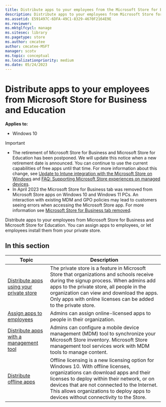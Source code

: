 ```yaml
---
title: Distribute apps to your employees from the Microsoft Store for Business and Education (Windows 10)
description: Distribute apps to your employees from Microsoft Store for Business or Microsoft Store for Education. You can assign apps to employees,or let employees install them from your private store.
ms.assetid: E591497C-6DFA-49C1-8329-4670F2164E9E
ms.reviewer: 
ms.mktglfcycl: manage
ms.sitesec: library
ms.pagetype: store
ms.author: cmcatee
author: cmcatee-MSFT
manager: scotv
ms.topic: conceptual
ms.localizationpriority: medium
ms.date: 05/24/2023
---
```


# Distribute apps to your employees from Microsoft Store for Business and Education

**Applies to:**

- Windows 10

> [!IMPORTANT]
>
> - The retirement of Microsoft Store for Business and Microsoft Store for Education has been postponed. We will update this notice when a new retirement date is announced. You can continue to use the current capabilities of free apps until that time. For more information about this change, see [Update to Intune integration with the Microsoft Store on Windows](https://techcommunity.microsoft.com/t5/windows-it-pro-blog/update-to-endpoint-manager-integration-with-the-microsoft-store/ba-p/3585077) and [FAQ: Supporting Microsoft Store experiences on managed devices](https://techcommunity.microsoft.com/t5/windows-management/faq-supporting-microsoft-store-experiences-on-managed-devices/m-p/3585286).
> - In April 2023 the Microsoft Store for Business tab was removed from Microsoft Store apps on Windows 10 and Windows 11 PCs. An interaction with existing MDM and GPO policies may lead to customers seeing errors when accessing the Microsoft Store app. For more information see [Microsoft Store for Business tab removed](manage-access-to-private-store.md#microsoft-store-for-business-tab-removed).

Distribute apps to your employees from Microsoft Store for Business and Microsoft Store for Education. You can assign apps to employees, or let employees install them from your private store.

## In this section

| Topic | Description |
| ----- | ----------- |
| [Distribute apps using your private store](distribute-apps-from-your-private-store.md) | The private store is a feature in Microsoft Store that organizations and schools receive during the signup process. When admins add apps to the private store, all people in the organization can view and download the apps. Only apps with online licenses can be added to the private store. |
| [Assign apps to employees](assign-apps-to-employees.md) | Admins can assign online-licensed apps to people in their organization. |
| [Distribute apps with a management tool](distribute-apps-with-management-tool.md) |  Admins can configure a mobile device management (MDM) tool to synchronize your Microsoft Store inventory. Microsoft Store management tool services work with MDM tools to manage content. | 
| [Distribute offline apps](distribute-offline-apps.md) | Offline licensing is a new licensing option for Windows 10. With offline licenses, organizations can download apps and their licenses to deploy within their network, or on devices that are not connected to the Internet. This allows organizations to deploy apps to devices without connectivity to the Store. |
